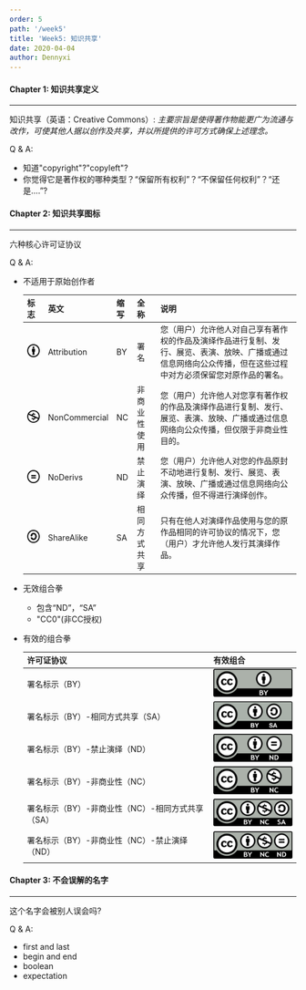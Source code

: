 ```yaml
---
order: 5
path: '/week5'
title: 'Week5: 知识共享'
date: 2020-04-04
author: Dennyxi
---
```


#### Chapter 1: 知识共享定义

---

知识共享（英语：Creative Commons）:
*主要宗旨是使得著作物能更广为流通与改作，可使其他人据以创作及共享，并以所提供的许可方式确保上述理念。*

Q & A:
  - 知道"copyright"?"copyleft"?
  - 你觉得它是著作权的哪种类型？“保留所有权利”？“不保留任何权利”？“还是....”?
   

#### Chapter 2: 知识共享图标

---

六种核心许可证协议

Q & A:
  - 不适用于原始创作者

    | 标志  | 英文 | 缩写 | 全称 | 说明 |
    | ----- | ---- | ---- | ---- | ---- |
    | ![](https://raw.githubusercontent.com/dennyxi/learning-center/master/lessons/images/60px-Cc-by_new_white.svg.png)  | Attribution | BY | 署名 | 您（用户）允许他人对自己享有著作权的作品及演绎作品进行复制、发行、展览、表演、放映、广播或通过信息网络向公众传播，但在这些过程中对方必须保留您对原作品的署名。 |
    | ![](https://raw.githubusercontent.com/dennyxi/learning-center/master/lessons/images/Cc-nc_white.svg.png)  | 	NonCommercial | NC | 非商业性使用 | 您（用户）允许他人对您享有著作权的作品及演绎作品进行复制、发行、展览、表演、放映、广播或通过信息网络向公众传播，但仅限于非商业性目的。 |
    | ![](https://raw.githubusercontent.com/dennyxi/learning-center/master/lessons/images/60px-Cc-nd_white.svg.png)  | NoDerivs | ND | 禁止演绎 | 您（用户）允许他人对您的作品原封不动地进行复制、发行、展览、表演、放映、广播或通过信息网络向公众传播，但不得进行演绎创作。 |
    | ![](https://raw.githubusercontent.com/dennyxi/learning-center/master/lessons/images/60px-Cc-sa_white.svg.png)  | ShareAlike | SA | 相同方式共享 | 只有在他人对演绎作品使用与您的原作品相同的许可协议的情况下，您（用户）才允许他人发行其演绎作品。 |

  - 无效组合拳
    - 包含“ND”，“SA”
    - "CC0"(非CC授权)
    
  - 有效的组合拳

    | 许可证协议  | 有效组合 | 
    | ----- | ---- | 
    | 署名标示（BY）  | ![](https://raw.githubusercontent.com/dennyxi/learning-center/master/lessons/images/160px-CC-BY.svg.png) | 
    | 署名标示（BY）-相同方式共享（SA）  | 	![](https://raw.githubusercontent.com/dennyxi/learning-center/master/lessons/images/Cc-by-sa_(1).svg.png) | 
    | 署名标示（BY）-禁止演绎（ND）  | ![](https://raw.githubusercontent.com/dennyxi/learning-center/master/lessons/images/160px-CC-BY-ND.svg.png) | 
    | 署名标示（BY）-非商业性（NC）  | ![](https://raw.githubusercontent.com/dennyxi/learning-center/master/lessons/images/160px-CC-BY-NC.svg.png) |
    | 署名标示（BY）-非商业性（NC）-相同方式共享（SA）  | ![](https://raw.githubusercontent.com/dennyxi/learning-center/master/lessons/images/160px-CC-BY-NC-SA.svg.png) |
    | 署名标示（BY）-非商业性（NC）-禁止演绎（ND）  | ![](https://raw.githubusercontent.com/dennyxi/learning-center/master/lessons/images/160px-CC-BY-NC-ND.svg.png) | 

#### Chapter 3: 不会误解的名字

---

这个名字会被别人误会吗?

Q & A:
  - first and last
  - begin and end
  - boolean
  - expectation



